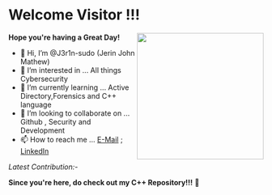 # Welcome Visitor !!!

<img src="https://media.giphy.com/media/fwbZnTftCXVocKzfxR/giphy.gif" align="right" height="250" width="250">

**Hope you're having a Great Day!**

- 👋 Hi, I’m @J3r1n-sudo (Jerin John Mathew)
- 👀 I’m interested in ... All things Cybersecurity
- 🌱 I’m currently learning ... Active Directory,Forensics and C++ language
- 💞️ I’m looking to collaborate on ... Github , Security and Development
- 📫 How to reach me ... [E-Mail](jerinjohnmathew200060@gmail.com) ; [LinkedIn](https://www.linkedin.com/in/jerin-john-mathew-7a20b7134)


*Latest Contribution:-*

**Since you're here, do check out my C++ Repository!!!** 🙂 

<!---
J3r1n-sudo/J3r1n-sudo is a ✨ special ✨ repository because its `README.md` (this file) appears on your GitHub profile.
You can click the Preview link to take a look at your changes.
--->
